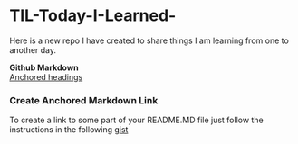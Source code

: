 # TIL-Today-I-Learned-
Here is a new repo I have created to share things I am learning from one to another day.

**Github Markdown**<br/>
[Anchored headings](#create-anchored-markdown-link)

### Create Anchored Markdown Link
To create a link to some part of your README.MD file just follow the instructions in the following [gist](https://gist.github.com/asabaylus/3071099)
